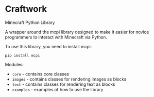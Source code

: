 # Craftwork
Minecraft Python Library

A wrapper around the mcpi library designed to make it easier for novice programmers to interact with Minecraft via Python.

To use this library, you need to install mcpi:

`pip install mcpi`

Modules:
* `core` - contains core classes
* `images` - contains classes for rendering images as blocks
* `text` - contains classes for rendering text as blocks
* `examples` - examples of how to use the library

